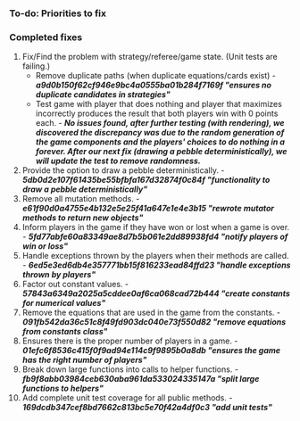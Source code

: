 ### To-do: Priorities to fix
### Completed fixes
1. Fix/Find the problem with strategy/referee/game state. (Unit tests are failing.)
   - Remove duplicate paths (when duplicate equations/cards exist) - ***a9d0b150f62cf946e9bc4a0555ba01b284f7169f "ensures no duplicate candidates in strategies"***
   - Test game with player that does nothing and player that maximizes incorrectly produces the
     result that both players win with 0 points each. - ***No issues found, after further testing (with rendering), we discovered
     the discrepancy was due to the random generation of the game components and the players' choices to do nothing in a forever. After
     our next fix (drawing a pebble deterministically), we will update the test to remove randomness.***
2. Provide the option to draw a pebble deterministically. - ***5db0d2e107f61435be55bfbfa167d32874f0c84f "functionality to draw a pebble deterministically"***
3. Remove all mutation methods. - ***e61f90d0a4755e4b132e5e25f41a647e1e4e3b15 "rewrote mutator methods to return new objects"***
4. Inform players in the game if they have won or lost when a game is over. - ***5fd77abfe60a83349ae8d7b5b061e2dd89938fd4 "notify players of win or loss"***
5. Handle exceptions thrown by the players when their methods are called. - ***6ed5e3ed6db4e357771bb15f816233ead84ffd23 "handle exceptions thrown by players"***
6. Factor out constant values. - ***57843a6349a2025a5cddee0af6ca068cad72b444 "create constants for numerical values"***
7. Remove the equations that are used in the game from the constants. - ***091fb542da36c51c8f49fd903dc040e73f550d82 "remove equations from constants class"*** 
8. Ensures there is the proper number of players in a game. - ***01efc6f8536c415f0f9ad94e114c9f9895b0a8db "ensures the game has the right number of players"***
9. Break down large functions into calls to helper functions. - ***fb9f8abb03984ceb630aba961da533024335147a "split large functions to helpers"***
10. Add complete unit test coverage for all public methods. - ***169dcdb347cef8bd7662c813bc5e70f42a4df0c3 "add unit tests"***